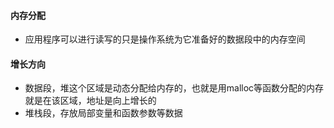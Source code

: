 #### 内存分配
- 应用程序可以进行读写的只是操作系统为它准备好的数据段中的内存空间

#### 增长方向
- 数据段，堆这个区域是动态分配给内存的，也就是用malloc等函数分配的内存就是在该区域，地址是向上增长的
- 堆栈段，存放局部变量和函数参数等数据
